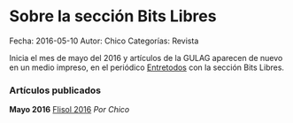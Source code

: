 Sobre la sección Bits Libres
=============================

Fecha: 2016-05-10
Autor:  Chico
Categorías: Revista

Inicia el mes de mayo del 2016 y artículos de la GULAG aparecen de nuevo en un medio impreso, en el periódico [Entretodos](http://periodicoentretodos.com/) con la sección Bits Libres.

<!-- break -->

### Artículos publicados

**Mayo 2016** [Flisol 2016](http://www.gulag.org.mx/) _Por Chico_


